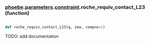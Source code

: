 ### [phoebe](phoebe.md).[parameters](phoebe.parameters.md).[constraint](phoebe.parameters.constraint.md).roche_requiv_contact_L23 (function)


```py

def roche_requiv_contact_L23(q, sma, compno=1)

```



TODO: add documentation

